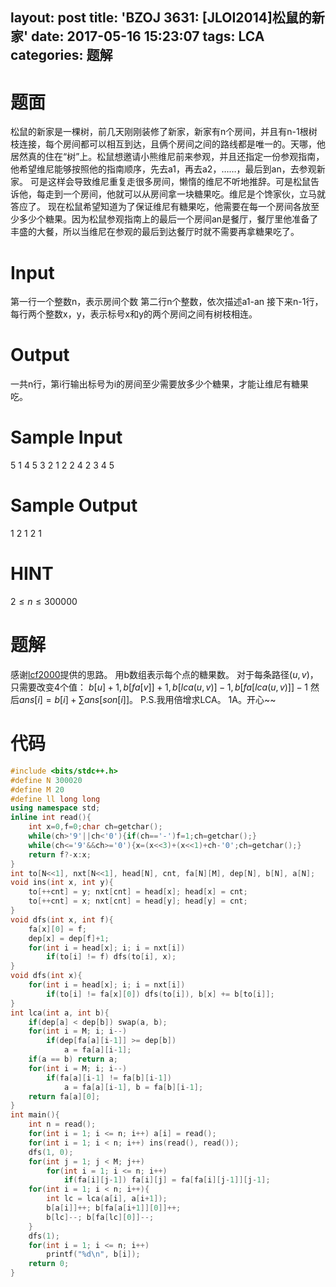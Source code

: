 layout: post
title: 'BZOJ 3631: [JLOI2014]松鼠的新家'
date: 2017-05-16 15:23:07
tags: LCA
categories: 题解
---
# 题面
松鼠的新家是一棵树，前几天刚刚装修了新家，新家有n个房间，并且有n-1根树枝连接，每个房间都可以相互到达，且俩个房间之间的路线都是唯一的。天哪，他居然真的住在“树”上。松鼠想邀请小熊维尼前来参观，并且还指定一份参观指南，他希望维尼能够按照他的指南顺序，先去a1，再去a2，……，最后到an，去参观新家。
可是这样会导致维尼重复走很多房间，懒惰的维尼不听地推辞。可是松鼠告诉他，每走到一个房间，他就可以从房间拿一块糖果吃。维尼是个馋家伙，立马就答应了。
现在松鼠希望知道为了保证维尼有糖果吃，他需要在每一个房间各放至少多少个糖果。因为松鼠参观指南上的最后一个房间an是餐厅，餐厅里他准备了丰盛的大餐，所以当维尼在参观的最后到达餐厅时就不需要再拿糖果吃了。


# Input
第一行一个整数n，表示房间个数
第二行n个整数，依次描述a1-an
接下来n-1行，每行两个整数x，y，表示标号x和y的两个房间之间有树枝相连。

# Output
一共n行，第i行输出标号为i的房间至少需要放多少个糖果，才能让维尼有糖果吃。

# Sample Input
5
1 4 5 3 2
1 2
2 4
2 3
4 5

# Sample Output
1
2
1
2
1

# HINT
$2\leq n\leq 300000$

# 题解
感谢[lcf2000](http://www.cnblogs.com/lcf-2000/p/6063211.html)提供的思路。
用b数组表示每个点的糖果数。
对于每条路径$(u,v)$，只需要改变4个值：
$b[u]+1,b[fa[v]]+1,b[lca(u,v)]-1,b[fa[lca(u,v)]]-1$
然后$ans[i]=b[i]+\sum ans[son[i]]$。
P.S.我用倍增求LCA。
1A。开心~~

# 代码
```cpp
#include <bits/stdc++.h>
#define N 300020
#define M 20
#define ll long long
using namespace std;
inline int read(){
	int x=0,f=0;char ch=getchar();
	while(ch>'9'||ch<'0'){if(ch=='-')f=1;ch=getchar();}
	while(ch<='9'&&ch>='0'){x=(x<<3)+(x<<1)+ch-'0';ch=getchar();}
	return f?-x:x;
}
int to[N<<1], nxt[N<<1], head[N], cnt, fa[N][M], dep[N], b[N], a[N];
void ins(int x, int y){
	to[++cnt] = y; nxt[cnt] = head[x]; head[x] = cnt;
	to[++cnt] = x; nxt[cnt] = head[y]; head[y] = cnt;
}
void dfs(int x, int f){
	fa[x][0] = f;
	dep[x] = dep[f]+1;
	for(int i = head[x]; i; i = nxt[i])
		if(to[i] != f) dfs(to[i], x);
}
void dfs(int x){
	for(int i = head[x]; i; i = nxt[i])
		if(to[i] != fa[x][0]) dfs(to[i]), b[x] += b[to[i]];
}
int lca(int a, int b){
	if(dep[a] < dep[b]) swap(a, b);
	for(int i = M; i; i--)
		if(dep[fa[a][i-1]] >= dep[b])
			a = fa[a][i-1];
	if(a == b) return a;
	for(int i = M; i; i--)
		if(fa[a][i-1] != fa[b][i-1])
			a = fa[a][i-1], b = fa[b][i-1];
	return fa[a][0];
}
int main(){
	int n = read();
	for(int i = 1; i <= n; i++) a[i] = read();
	for(int i = 1; i < n; i++) ins(read(), read());
	dfs(1, 0);
	for(int j = 1; j < M; j++)
		for(int i = 1; i <= n; i++)
			if(fa[i][j-1]) fa[i][j] = fa[fa[i][j-1]][j-1];
	for(int i = 1; i < n; i++){
		int lc = lca(a[i], a[i+1]);
		b[a[i]]++; b[fa[a[i+1]][0]]++;
		b[lc]--; b[fa[lc][0]]--;
	}
	dfs(1);
	for(int i = 1; i <= n; i++)
		printf("%d\n", b[i]);
	return 0;
}
```